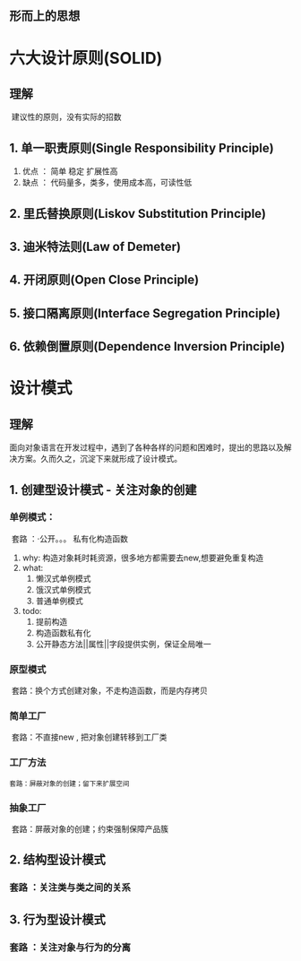 ## 形而上的思想

# 六大设计原则(SOLID)

## 理解

​	建议性的原则，没有实际的招数

## 1. 单一职责原则(Single Responsibility Principle)

1. 优点 ： 简单  稳定 扩展性高
2. 缺点 ： 代码量多，类多，使用成本高，可读性低

## 2. 里氏替换原则(Liskov Substitution Principle)

## 3. 迪米特法则(Law of Demeter)

## 4. 开闭原则(Open Close Principle)

## 5. 接口隔离原则(Interface Segregation Principle)

## 6. 依赖倒置原则(Dependence Inversion Principle)

# 设计模式

## 理解

面向对象语言在开发过程中，遇到了各种各样的问题和困难时，提出的思路以及解决方案。久而久之，沉淀下来就形成了设计模式。

## 1.  创建型设计模式 - 关注对象的创建

### 单例模式：

​	套路 ：·公开。。。 私有化构造函数

1. why: 构造对象耗时耗资源，很多地方都需要去new,想要避免重复构造
2. what: 
   1. 懒汉式单例模式  
   2. 饿汉式单例模式
   3. 普通单例模式
3. todo:
   1. 提前构造
   2. 构造函数私有化
   3. 公开静态方法||属性||字段提供实例，保证全局唯一

### 原型模式

​	套路：换个方式创建对象，不走构造函数，而是内存拷贝

### 简单工厂

​	套路：不直接new , 把对象创建转移到工厂类

### 工厂方法

 	套路：屏蔽对象的创建；留下来扩展空间

### 抽象工厂

​	 套路：屏蔽对象的创建；约束强制保障产品簇

## 2. 结构型设计模式

###  套路 ：关注类与类之间的关系

## 3. 行为型设计模式

### 套路 ：关注对象与行为的分离

